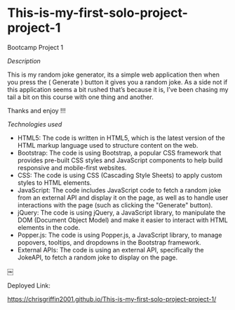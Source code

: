 # This-is-my-first-solo-project-project-1
Bootcamp Project 1



*Description*

This is my random joke generator, its a simple web application then when you press the ( Generate ) button it gives you a random joke. As a side not if this application seems a bit rushed that’s because it is, I’ve been chasing my tail a bit on this course with one thing and another.

Thanks and enjoy !!!

*Technologies used*

* HTML5: The code is written in HTML5, which is the latest version of the HTML markup language used to structure content on the web.
* Bootstrap: The code is using Bootstrap, a popular CSS framework that provides pre-built CSS styles and JavaScript components to help build responsive and mobile-first websites.
* CSS: The code is using CSS (Cascading Style Sheets) to apply custom styles to HTML elements.
* JavaScript: The code includes JavaScript code to fetch a random joke from an external API and display it on the page, as well as to handle user interactions with the page (such as clicking the "Generate" button).
* jQuery: The code is using jQuery, a JavaScript library, to manipulate the DOM (Document Object Model) and make it easier to interact with HTML elements in the code.
* Popper.js: The code is using Popper.js, a JavaScript library, to manage popovers, tooltips, and dropdowns in the Bootstrap framework.
* External APIs: The code is using an external API, specifically the JokeAPI, to fetch a random joke to display on the page.




￼

Deployed Link:

https://chrisgriffin2001.github.io/This-is-my-first-solo-project-project-1/
  

